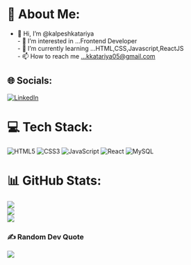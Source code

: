 # 💫 About Me:
- 👋 Hi, I’m @kalpeshkatariya<br>- 👀 I’m interested in ...Frontend Developer<br>- 🌱 I’m currently learning ...HTML,CSS,Javascript,ReactJS<br>- 📫 How to reach me ...kkatariya05@gmail.com


## 🌐 Socials:
[![LinkedIn](https://img.shields.io/badge/LinkedIn-%230077B5.svg?logo=linkedin&logoColor=white)](https://linkedin.com/in/Kalpesh-Katariya) 

# 💻 Tech Stack:
![HTML5](https://img.shields.io/badge/html5-%23E34F26.svg?style=for-the-badge&logo=html5&logoColor=white) ![CSS3](https://img.shields.io/badge/css3-%231572B6.svg?style=for-the-badge&logo=css3&logoColor=white) ![JavaScript](https://img.shields.io/badge/javascript-%23323330.svg?style=for-the-badge&logo=javascript&logoColor=%23F7DF1E) ![React](https://img.shields.io/badge/react-%2320232a.svg?style=for-the-badge&logo=react&logoColor=%2361DAFB) ![MySQL](https://img.shields.io/badge/mysql-%2300f.svg?style=for-the-badge&logo=mysql&logoColor=white)
# 📊 GitHub Stats:
![](https://github-readme-stats.vercel.app/api?username=kalpeshkatariya&theme=dark&hide_border=false&include_all_commits=true&count_private=true)<br/>
![](https://github-readme-streak-stats.herokuapp.com/?user=kalpeshkatariya&theme=dark&hide_border=false)<br/>
![](https://github-readme-stats.vercel.app/api/top-langs/?username=kalpeshkatariya&theme=dark&hide_border=false&include_all_commits=true&count_private=true&layout=compact)

### ✍️ Random Dev Quote
![](https://quotes-github-readme.vercel.app/api?type=horizontal&theme=dark)




